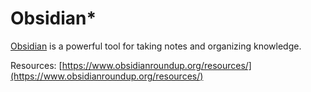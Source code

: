 # Obsidian\*

[Obsidian](https://obsidian.md) is a powerful tool for taking notes and organizing knowledge.&#x20;



Resources: [https://www.obsidianroundup.org/resources/](https://www.obsidianroundup.org/resources/)

